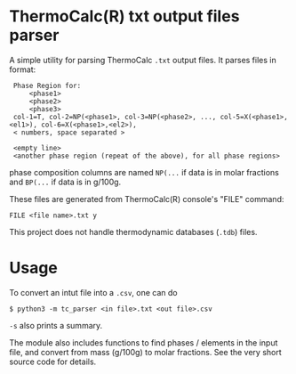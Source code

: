 # ThermoCalc(R) txt output files parser
A simple utility for parsing ThermoCalc
`.txt` output files.
It parses files in format:
```
 Phase Region for:
	 <phase1>
	 <phase2>
	 <phase3>
 col-1=T, col-2=NP(<phase1>, col-3=NP(<phase2>, ..., col-5=X(<phase1>,<el1>), col-6=X(<phase1>,<el2>),
 < numbers, space separated >

 <empty line>
 <another phase region (repeat of the above), for all phase regions>

```
phase composition columns are named `NP(...` if data is in molar
fractions and `BP(...` if data is in g/100g.

These files are generated from ThermoCalc(R) console's "FILE" command:
```
FILE <file name>.txt y
```

This project does not handle thermodynamic databases (`.tdb`) files.

# Usage

To convert an intut file into a `.csv`, one can do
```
$ python3 -m tc_parser <in file>.txt <out file>.csv
```
`-s` also prints a summary.

The module also includes functions to find phases / elements
in the input file, and convert from mass (g/100g) to molar fractions.
See the very short source code for details.
